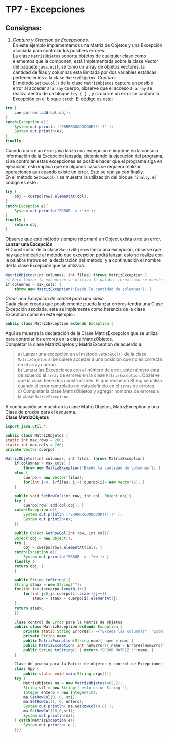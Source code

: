 # TP7 - Excepciones

## Consignas:

1. *Captura y Creación de Excepciones.* \
En este ejemplo implementamos una Matriz de Objetos y una Excepción asociada para controlar los
posibles errores. \
La clase `MatrizObjetos` soporta objetos de cualquier clase como elementos que la componen, está
implementada sobre la clase Vector del paquete `java.util`, se tomo un array de objetos vectores, la
cantidad de filas y columnas esta limitada por dos variables estáticas pertenecientes a la clase
`MatrizObjetos`.
*Captura.* \
El método `SetRowCol()` de la clase `MatrizObjetos` captura un posible error al acceder al `array` cuerpo,
observe que el acceso al `array` se realiza dentro de un bloque `try { } `, y si ocurre un error se captura la
Excepción en el bloque `catch`. El código es este:
```Java
try {
    cuerpo[row].add(col,obj);
}
catch(Exception e){
    System.out.println ("ERRRRROOOOOOOR!!!!!" );
    System.out.println(e);
}
finally
```
Cuando ocurre un error java lanza una excepción e imprime en la consola información de la Excepción
lanzada, deteniendo la ejecución del programa, si se controlan estas excepciones es posible hacer que el
programa siga en ejecución, esto implica que en algunos casos se requiera realizar operaciones aun
cuando existe un error. Esto se realiza con finally. \
En el método `GetRowCol()` se muestra la utilización del bloque `finally`, el código es este :
```Java
try {
    obj = cuerpo[row].elementAt(col);
}
catch(Exception e){
    System.out.println("ERROR -> :"+e );
}
finally {
    return obj;
}
```
Observe que este método siempre retornará un Object exista o no un error. \
**Lanzar una Excepción** \
El Constructor de la clase `MatrizObjetos` lanza una excepción, observe que hay que indicarle al método
que excepción podrá lanzar, esto se realiza con la palabra  throws  en la declaración del método, y a
continuación el nombre del la clase Excepción que se utilizará.
```Java
MatrizObjetos(int columnas, int filas) throws MatrizException {
// Para lanzar la excepción se utiliza la palabra throw como se muestra en el siguiente código :
if(columnas > max_cols) {
    throw new MatrizException("Exede la cantidad de columnas"); }
```
*Crear una Excepción de control para una clase* \
Cada clase creada que posiblemente pueda lanzar errores tendrá una Clase Excepción asociada, esta se
implementa como herencia de la clase Exception como en este ejemplo :
```Java
public class MatrizException extends Exception {
```
Aquí se muestra la declaración de la Clase MatrizExcepcion que se utiliza para controlar los errores en la
clase MatrizObjetos. \
Completar la clase MatrizObjetos y MatrizException de acuerdo a:
> a) Lanzar una excepción en el método `SetRowCol()` de la clase `MatrizObjetos` si se quiere acceder a una posición que no es correcta en el array cuerpo.\
> b) Lanzar las Excepciones con el número de error, este número esta de acuerdo al `array` de errores en la clase `MatrizException`. Observe que la clase tiene dos constructores. El que recibe un String se utiliza cuando el error controlado no esta definido en el `array` de errores. \
> c) Completar la clase MatrizObjetos y agregar nombres de errores a la clase `MatrizException`. 

A continuación  se muestran la clase  MatrizObjetos,  MatrizException   y una Clase de prueba  para el
esquema.\
**Clase MatrizObjetos**
```Java
import java.util.*;

public class MatrizObjetos {
static int max_rows = 200;
static int max_cols = 200;
private Vector cuerpo[];

MatrizObjetos(int columnas, int filas) throws MatrizException{
    if(columnas > max_cols) {
        throw new MatrizException("Exede la cantidad de columnas"); }
    else {
        cuerpo = new Vector[filas];
        for(int i=0; i<filas; i++) cuerpo[i]= new Vector(2); }
    }

    public void SetRowCol(int row, int col, Object obj){
    try {
        cuerpo[row].add(col,obj); }
    catch(Exception e){
        System.out.println ("ERRRRROOOOOOOR!!!!!" );
        System.out.println(e);
    }}
    
    public Object GetRowCol(int row, int col){
    Object obj = new Object();
    try {
        obj = cuerpo[row].elementAt(col); }
    catch(Exception e){
        System.out.println("ERROR -> :"+e ); }
    finally {
    return obj; }
    }

    public String toString(){
    String staux = new String("");
    for(int i=0;i<cuerpo.length;i++)
        for(int j=0;j< cuerpo[i].size();j++){
            staux = staux + cuerpo[i].elementAt(j);
    }
    return staux;
    }}
    
    Clase control de Error para la Matriz de objetos
    public class MatrizException extends Exception {
        private static String Errores[] ={"Excede las columnas", "Excede las filas" } ;
        private String name;
        public MatrizException(String nom){ name = nom; }
        public MatrizException( int numError){ name = Errores[numError] ; }
        public String toString() { return "ERROR MATRIZ :"+name; }
    }
    
    Clase de prueba para la Matriz de objetos y control de Excepciones
    class App {
        public static void main(String args[]){
    try {
        MatrizObjetos ma = new MatrizObjetos(402,2);
        String st1 = new String(" esto es un String ");
        Integer entero = new Integer(10);
        ma.SetRowCol(0, 0, st1);
        ma.SetRowCol(1, 0, entero);
        System.out.println( ma.GetRowCol(0,0) );
        ma.SetRowCol(10,0,st1);
        System.out.println(ma);
    } catch(MatrizException e){
        System.out.println( e );
    }}}
```

